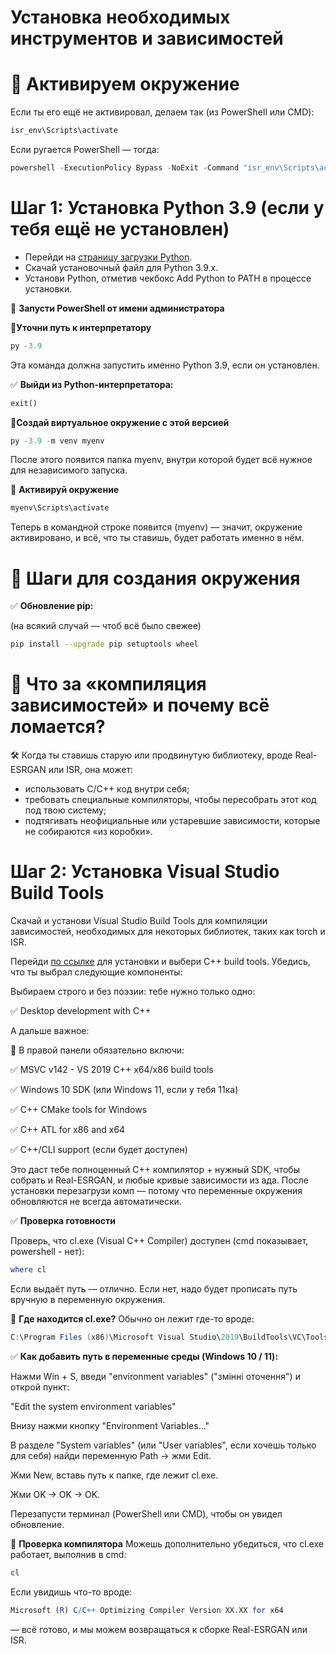 # Установка необходимых инструментов и зависимостей

# 🧪 Активируем окружение

Если ты его ещё не активировал, делаем так (из PowerShell или CMD):
```bash
isr_env\Scripts\activate
```
Если ругается PowerShell — тогда:

```powershell
powershell -ExecutionPolicy Bypass -NoExit -Command "isr_env\Scripts\activate"
```


# Шаг 1: Установка Python 3.9 (если у тебя ещё не установлен)
- Перейди на [страницу загрузки Python](https://www.python.org/downloads/release/python-3911/).
- Скачай установочный файл для Python 3.9.x.
- Установи Python, отметив чекбокс Add Python to PATH в процессе установки.

🔹 **Запусти PowerShell от имени администратора**

📍**Уточни путь к интерпретатору**

```powershell
py -3.9
```
Эта команда должна запустить именно Python 3.9, если он установлен.

✅ **Выйди из Python-интерпретатора:**
```python
exit()
```

📍**Создай виртуальное окружение с этой версией**
```powershell
py -3.9 -m venv myenv
```
После этого появится папка myenv, внутри которой будет всё нужное для независимого запуска.

📍 **Активируй окружение**
```powershell
myenv\Scripts\activate
```
Теперь в командной строке появится (myenv) — значит, окружение активировано, и всё, что ты ставишь, будет работать именно в нём.


# 🔧 Шаги для создания окружения

✅ **Обновление pip:**

(на всякий случай — чтоб всё было свежее)

```bash
pip install --upgrade pip setuptools wheel
```

# 🔧 Что за «компиляция зависимостей» и почему всё ломается?

🛠️ Когда ты ставишь старую или продвинутую библиотеку, вроде Real-ESRGAN или ISR, она может:
- использовать C/C++ код внутри себя;
- требовать специальные компиляторы, чтобы пересобрать этот код под твою систему;
- подтягивать неофициальные или устаревшие зависимости, которые не собираются «из коробки».


# Шаг 2: Установка Visual Studio Build Tools
Скачай и установи Visual Studio Build Tools для компиляции зависимостей, необходимых для некоторых библиотек, таких как torch и ISR.

Перейди [по ссылке](https://visualstudio.microsoft.com/visual-cpp-build-tools/) для установки и выбери C++ build tools. Убедись, что ты выбрал следующие компоненты:

Выбираем строго и без поэзии: тебе нужно только одно:

✅ Desktop development with C++

А дальше важное:

🔧 В правой панели обязательно включи:

✅ MSVC v142 - VS 2019 C++ x64/x86 build tools

✅ Windows 10 SDK (или Windows 11, если у тебя 11ка)

✅ C++ CMake tools for Windows

✅ C++ ATL for x86 and x64

✅ C++/CLI support (если будет доступен)

Это даст тебе полноценный C++ компилятор + нужный SDK, чтобы собрать и Real-ESRGAN, и любые кривые зависимости из ада. После установки перезагрузи комп — потому что переменные окружения обновляются не всегда автоматически.

✅ **Проверка готовности**

Проверь, что cl.exe (Visual C++ Compiler) доступен (cmd показывает, powershell - нет):

```powershell
where cl
```

Если выдаёт путь — отлично. Если нет, надо будет прописать путь вручную в переменную окружения.

🧭 **Где находится cl.exe?**
Обычно он лежит где-то вроде:

```java
C:\Program Files (x86)\Microsoft Visual Studio\2019\BuildTools\VC\Tools\MSVC\<версия>\bin\Hostx64\x64\
```

✅ **Как добавить путь в переменные среды (Windows 10 / 11):**

Нажми Win + S, введи "environment variables" ("змінні оточення") и открой пункт:

"Edit the system environment variables"

Внизу нажми кнопку "Environment Variables…"

В разделе "System variables" (или "User variables", если хочешь только для себя) найди переменную Path → жми Edit.

Жми New, вставь путь к папке, где лежит cl.exe.

Жми OK → OK → OK.

Перезапусти терминал (PowerShell или CMD), чтобы он увидел обновление.

🔧 **Проверка компилятора**
Можешь дополнительно убедиться, что cl.exe работает, выполнив в cmd:

```cmd
cl
```

Если увидишь что-то вроде:

```mathematica
Microsoft (R) C/C++ Optimizing Compiler Version XX.XX for x64
```
— всё готово, и мы можем возвращаться к сборке Real-ESRGAN или ISR.













